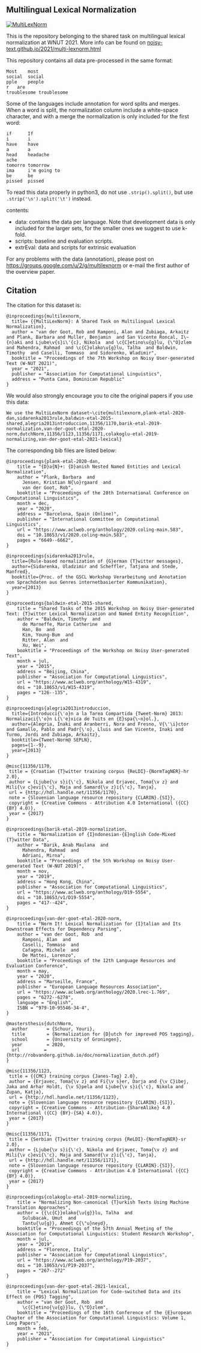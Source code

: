 ## Multilingual Lexical Normalization

[![MultiLexNorm](multilexnorm-cover.png)]()


This is the repository belonging to the shared task on multilingual lexical normalization at WNUT 2021. More info can be found on [noisy-text.github.io/2021/multi-lexnorm.html](noisy-text.github.io/2021/multi-lexnorm.html)

This repository contains all data pre-processed in the same format:

```
Most	most
social	social
pple	people
r	are
troublesome	troublesome

```

Some of the languages include annotation for word splits and merges. When a
word is split, the normalization column include a white-space character, and
with a merge the normalization is only included for the first word:

```
if      If
i       i
have    have
a       a
head    headache
ache
tomorro tomorrow
ima     i'm going to
be      be
pissed  pissed

```

To read this data properly in python3, do not use `.strip().split()`, but use `.strip('\n').split('\t')` instead.

contents:

* data: contains the data per language. Note that development data is only included for the larger sets, for the smaller ones we suggest to use k-fold.
* scripts: baseline and evaluation scripts.
* extrEval: data and scripts for extrinsic evaluation

For any problems with the data (annotation), please post on  https://groups.google.com/u/2/g/multilexnorm or e-mail the first author of the overview paper.


## Citation

The citation for this dataset is:
```
@inproceedings{multilexnorm,
  title= {{MultiLexNorm}: A Shared Task on Multilingual Lexical Normalization},
  author = "van der Goot, Rob and Ramponi, Alan and Zubiaga, Arkaitz and Plank, Barbara and Muller, Benjamin  and San Vicente Roncal, I\~{n}aki and Ljube\v{s}i\'{c}, Nikola  and \c{C}etino\u{g}lu, {\"O}zlem  and Mahendra, Rahmad  and \c{C}olako\u{g}lu, Talha  and Baldwin, Timothy  and Caselli, Tommaso  and Sidorenko, Wladimir",
  booktitle = "Proceedings of the 7th Workshop on Noisy User-generated Text (W-NUT 2021)",
  year = "2021",
  publisher = "Association for Computational Linguistics",
  address = "Punta Cana, Dominican Republic"
}
```

We would also strongly encourage you to cite the original papers if you use this data:
```
We use the MultiLexNorm dataset~\cite{multilexnorm,plank-etal-2020-dan,sidarenka2013rule,baldwin-etal-2015-shared,alegria2013introduccion,11356/1170,barik-etal-2019-normalization,van-der-goot-etal-2020-norm,dutchNorm,11356/1123,11356/1171,colakoglu-etal-2019-normalizing,van-der-goot-etal-2021-lexical}
```

The corresponding bib files are listed below:

```
@inproceedings{plank-etal-2020-dan,
    title = "{D}a{N}+: {D}anish Nested Named Entities and Lexical Normalization",
    author = "Plank, Barbara  and
      Jensen, Kristian N{\o}rgaard  and
      van der Goot, Rob",
    booktitle = "Proceedings of the 28th International Conference on Computational Linguistics",
    month = dec,
    year = "2020",
    address = "Barcelona, Spain (Online)",
    publisher = "International Committee on Computational Linguistics",
    url = "https://www.aclweb.org/anthology/2020.coling-main.583",
    doi = "10.18653/v1/2020.coling-main.583",
    pages = "6649--6662",
}

@inproceedings{sidarenka2013rule,
  title={Rule-based normalization of {G}erman {T}witter messages},
  author={Sidarenka, Uladzimir and Scheffler, Tatjana and Stede, Manfred},
  booktitle={Proc. of the GSCL Workshop Verarbeitung und Annotation von Sprachdaten aus Genres internetbasierter Kommunikation},
  year={2013}
}

@inproceedings{baldwin-etal-2015-shared,
    title = "Shared Tasks of the 2015 Workshop on Noisy User-generated Text: {T}witter Lexical Normalization and Named Entity Recognition",
    author = "Baldwin, Timothy  and
      de Marneffe, Marie Catherine  and
      Han, Bo  and
      Kim, Young-Bum  and
      Ritter, Alan  and
      Xu, Wei",
    booktitle = "Proceedings of the Workshop on Noisy User-generated Text",
    month = jul,
    year = "2015",
    address = "Beijing, China",
    publisher = "Association for Computational Linguistics",
    url = "https://www.aclweb.org/anthology/W15-4319",
    doi = "10.18653/v1/W15-4319",
    pages = "126--135",
}

@inproceedings{alegria2013introduccion,
  title={Introducci{\'o}n a la Tarea Compartida {Tweet-Norm} 2013: Normalizaci{\'o}n L{\'e}xica de Tuits en {E}spa{\~n}ol.},
  author={Alegria, Inaki and Aranberri, Nora and Fresno, V{\'\i}ctor and Gamallo, Pablo and Padr{\'o}, Lluis and San Vicente, Inaki and Turmo, Jordi and Zubiaga, Arkaitz},
  booktitle={Tweet-Norm@ SEPLN},
  pages={1--9},
  year={2013}
}

@misc{11356/1170,
 title = {Croatian {T}witter training corpus {ReLDI}-{NormTagNER}-hr 2.0},
 author = {Ljube{\v s}i{\'c}, Nikola and Erjavec, Toma{\v z} and Mili{\v c}evi{\'c}, Maja and Samard{\v z}i{\'c}, Tanja},
 url = {http://hdl.handle.net/11356/1170},
 note = {Slovenian language resource repository {CLARIN}.{SI}},
 copyright = {Creative Commons - Attribution 4.0 International ({CC} {BY} 4.0)},
 year = {2017} 
}

@inproceedings{barik-etal-2019-normalization,
    title = "Normalization of {I}ndonesian-{E}nglish Code-Mixed {T}witter Data",
    author = "Barik, Anab Maulana  and
      Mahendra, Rahmad  and
      Adriani, Mirna",
    booktitle = "Proceedings of the 5th Workshop on Noisy User-generated Text (W-NUT 2019)",
    month = nov,
    year = "2019",
    address = "Hong Kong, China",
    publisher = "Association for Computational Linguistics",
    url = "https://www.aclweb.org/anthology/D19-5554",
    doi = "10.18653/v1/D19-5554",
    pages = "417--424",
}

@inproceedings{van-der-goot-etal-2020-norm,
    title = "Norm It! Lexical Normalization for {I}talian and Its Downstream Effects for Dependency Parsing",
    author = "van der Goot, Rob  and
      Ramponi, Alan  and
      Caselli, Tommaso  and
      Cafagna, Michele  and
      De Mattei, Lorenzo",
    booktitle = "Proceedings of the 12th Language Resources and Evaluation Conference",
    month = may,
    year = "2020",
    address = "Marseille, France",
    publisher = "European Language Resources Association",
    url = "https://www.aclweb.org/anthology/2020.lrec-1.769",
    pages = "6272--6278",
    language = "English",
    ISBN = "979-10-95546-34-4",
}

@mastersthesis{dutchNorm,
  author       = {Schuur, Youri}, 
  title        = {Normalization for {D}utch for improved POS tagging},
  school       = {University of Groningen},
  year         = 2020,
  url         = {http://robvanderg.github.io/doc/normalization_dutch.pdf}
}

@misc{11356/1123,
 title = {{CMC} training corpus {Janes-Tag} 2.0},
 author = {Erjavec, Toma{\v z} and Fi{\v s}er, Darja and {\v C}ibej, Jaka and Arhar Holdt, {\v S}pela and Ljube{\v s}i{\'c}, Nikola and Zupan, Katja},
 url = {http://hdl.handle.net/11356/1123},
 note = {Slovenian language resource repository {CLARIN}.{SI}},
 copyright = {Creative Commons - Attribution-{ShareAlike} 4.0 International ({CC} {BY}-{SA} 4.0)},
 year = {2017} 
}

@misc{11356/1171,
 title = {Serbian {T}witter training corpus {ReLDI}-{NormTagNER}-sr 2.0},
 author = {Ljube{\v s}i{\'c}, Nikola and Erjavec, Toma{\v z} and Mili{\v c}evi{\'c}, Maja and Samard{\v z}i{\'c}, Tanja},
 url = {http://hdl.handle.net/11356/1171},
 note = {Slovenian language resource repository {CLARIN}.{SI}},
 copyright = {Creative Commons - Attribution 4.0 International ({CC} {BY} 4.0)},
 year = {2017} 
}

@inproceedings{colakoglu-etal-2019-normalizing,
    title = "Normalizing Non-canonical {T}urkish Texts Using Machine Translation Approaches",
    author = {{\c{C}}olako{\u{g}}lu, Talha  and
      Sulubacak, Umut  and
      Tantu{\u{g}}, Ahmet C{\"u}neyd},
    booktitle = "Proceedings of the 57th Annual Meeting of the Association for Computational Linguistics: Student Research Workshop",
    month = jul,
    year = "2019",
    address = "Florence, Italy",
    publisher = "Association for Computational Linguistics",
    url = "https://www.aclweb.org/anthology/P19-2037",
    doi = "10.18653/v1/P19-2037",
    pages = "267--272"
}

@inproceedings{van-der-goot-etal-2021-lexical,
    title = "Lexical Normalization for Code-switched Data and its Effect on {POS} Tagging",
    author = "van der Goot, Rob  and
      \c{C}etino{\u{g}}lu, {\"O}zlem",
    booktitle = "Proceedings of the 16th Conference of the {E}uropean Chapter of the Association for Computational Linguistics: Volume 1, Long Papers",
    month = feb,
    year = "2021",
    publisher = "Association for Computational Linguistics"
}
```
